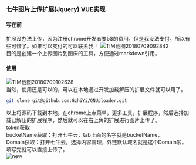 ### 七牛图片上传扩展(Jquery) [VUE实现](https://github.com/GzhiYi/QNUploader/tree/vue)
#### 写在前
扩展没办法上传，因为注册chrome开发者要5$的费用，但是我没法支付。所以有些可惜了。如果可以支付的可以联系我！
![TIM截图20180709092842](http://p7b9iw239.bkt.clouddn.com/TIM截图20180709092842.png)  
目的是创建一个上传图片到图床的工具，方便通过markdown引用。


#### 使用

![TIM截图20180709102628](http://p7b9iw239.bkt.clouddn.com/TIM截图20180709102628.png)  
当然，使用还是可以的，可以在本地通过开发加载解压的扩展文件就可以用了。  
```bash
git clone git@github.com:GzhiYi/QNUploader.git
```
以上将源码下载到本地。在chrome上点菜单，更多工具，扩展程序，然后选择加载已解压的扩展程序，然后就可以在右上角的扩展进行图片上传了。  
[token获取](http://jsfiddle.net/b0zt725o/3/)  
bucketName获取：打开七牛云，tab上面的名字就是bucketName，  
Domain获取：打开七牛云，选择内容管理，外链默认域名就是这个Domain啦。  
填写完就可以直接上传了。  
![new](http://p7b9iw239.bkt.clouddn.com/new.png)